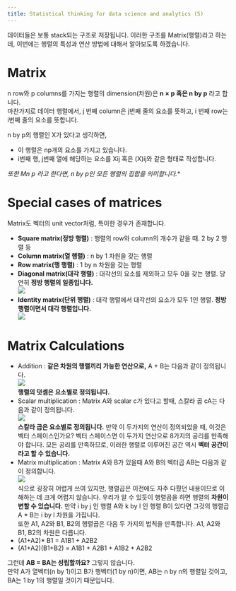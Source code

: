 ```yaml
---
title: Statistical thinking for data science and analytics (5)
---
```


데이터들은 보통 stack되는 구조로 저장됩니다. 이러한 구조를 Matrix(행렬)라고 하는데, 이번에는 행렬의 특성과 연산 방법에 대해서 알아보도록 하겠습니다.

# Matrix
n row와 p columns를 가지는 행렬의 dimension(차원)은 **n × p 혹은 n by p** 라고 합니다.    
마찬가지로 데이터 행렬에서, j 번째 column은  j번째 줄의 요소를 뜻하고, i 번째 row는 i번째 줄의 요소를 뜻합니다.

n by p의 행렬인 X가 있다고 생각하면,
* 이 행렬은 np개의 요소를 가지고 있습니다.
* i번째 행, j번째 열에 해당하는 요소를 Xij 혹은 (X)ij와 같은 형태로 작성합니다.

**또한 Μn* p 라고 한다면, n by p인 모든 행렬의 집합을 의미합니다.**

# Special cases of matrices
Matrix도 벡터의 unit vector처럼, 특이한 경우가 존재합니다.
* **Square matrix(정방 행렬)** : 행렬의 row와 column의 개수가 같을 때. 2 by 2 행렬 등
*  **Column matrix(열 행렬)** : n by 1 차원을 갖는 행렬
*  **Row matrix(행 행렬)** : 1 by n 차원을 갖는 행렬
* **Diagonal matrix(대각 행렬)** : 대각선의 요소를 제외하고 모두 0을 갖는 행렬. 당연히 **정방 행렬의 일종입니다.**    
![](https://i.ibb.co/pXhFBsH/dg.jpg)
* **Identity matrix(단위 행렬)** : 대각 행렬에서 대각선의 요소가 모두 1인 행렬. **정방 행렬이면서 대각 행렬입니다.**    
![](https://i.ibb.co/cbTYfjm/id.jpg)

# Matrix Calculations
* Addition : **같은 차원의 행렬끼리 가능한 연산으로,** A + B는 다음과 같이 정의됩니다.    
![](https://i.ibb.co/x35nKkR/a-b.jpg)    
**행렬의 덧셈은 요소별로 정의됩니다.**
* Scalar multiplication : Matrix A와 scalar c가 있다고 할때, 스칼라 곱 cA는 다음과 같이 정의됩니다.    
![](https://i.ibb.co/bbZHV4R/scm.jpg)    
**스칼라 곱은 요소별로 정의됩니다.** 만약 이 두가지의 연산이 정의되었을 때, 이것은 벡터 스페이스인가요? 벡터 스페이스면 이 두가지 연산으로 8가지의 공리를 만족해야 합니다.  모든 공리를 만족하므로, 이러한 행렬로 이루어진 공간 역시 **벡터 공간이라고 할 수 있습니다.**
* Matrix multiplication : Matrix A와 B가 있을때 A와 B의 벡터곱 AB는 다음과 같이 정의합니다.    
![](https://i.ibb.co/TLzgDWT/mm.jpg)     
식으로 굉장히 어렵게 쓰여 있지만, 행렬곱은 이전에도 자주 다뤘던 내용이므로 이해하는 데 크게 어렵지 않습니다. 우리가 알 수 있듯이 행렬곱을 하면 행렬의 **차원이 변할 수 있습니다.** 만약 i by j 인 행렬 A와 k by l 인 행렬 B이 있다면 그것의 행렬곱 A * B는 i by l 차원을 가집니다.     
또한 A1, A2와 B1, B2의 행렬곱은 다음 두 가지의 법칙을 만족합니다. A1, A2와 B1, B2의 차원은 다릅니다.   
* (A1+A2)* B1 = A1B1 + A2B2
* (A1+A2)(B1+B2) = A1B1 + A2B1 + A1B2 + A2B2

그런데 **AB = BA는 성립할까요?** 그렇지 않습니다.   
만약 A가 열벡터(n by 1)이고 B가 행벡터(1 by n)이면, AB는 n by n의 행렬일 것이고, BA는 1 by 1의 행렬일 것이기 때문입니다.

